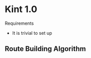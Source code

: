 # Kint 1.0

Requirements

- It is trivial to set up

## Route Building Algorithm

<!-- 
### Generic Middleware and Configuration

First it will scan the current folder for either an `index.ts` or `kint.ts` file. In each file, it will look for an export called `middleware`. If a middleware is found, it will apply this middleware to every route in the current directory as well as all routes in any subdirectories. Then it will look for an export called `config.ts`. It will then extend the current default config with this config. It will then search for a `config.ts` file and try extend the default config object with the default export. It will also apply any middlewares from the default export of `middleware.ts`.
 -->


